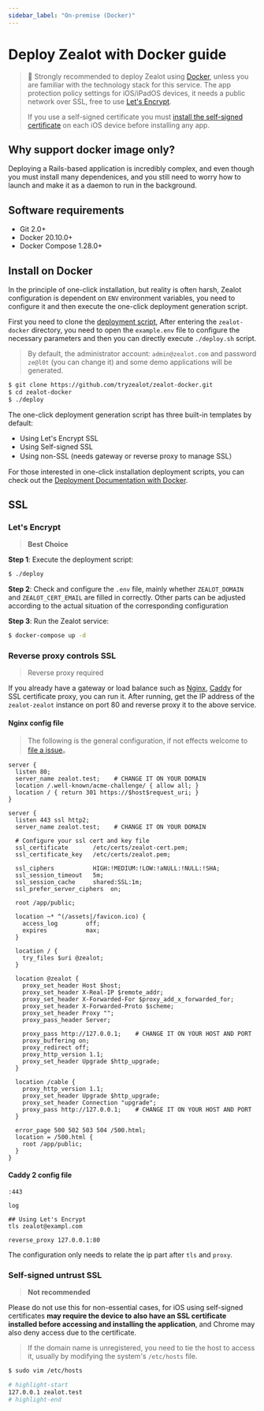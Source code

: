```yaml
---
sidebar_label: "On-premise (Docker)"
---
```


# Deploy Zealot with Docker guide

> :bell: Strongly recommended to deploy Zealot using [Docker](https://www.docker.io/),
> unless you are familiar with the technology stack for this service.
> The app protection policy settings for iOS/iPadOS devices, it needs a public network over SSL,
> free to use [Let's Encrypt](https://letsencrypt.org/).
>
> If you use a self-signed certificate you must [install the self-signed certificate](https://support.apple.com/en-us/HT204477)
> on each iOS device before installing any app.

## Why support docker image only?

Deploying a Rails-based application is incredibly complex, and even though you must install many dependenices,
and you still need to worry how to launch and make it as a daemon to run in the background.

## Software requirements

- Git 2.0+
- Docker 20.10.0+
- Docker Compose 1.28.0+

## Install on Docker

In the principle of one-click installation, but reality is often harsh,
Zealot configuration is dependent on `ENV` environment variables,
you need to configure it and then execute the one-click deployment generation script.

First you need to clone the [deployment script](https://github.com/tryzealot/zealot-docker.git),
After entering the `zealot-docker` directory, you need to open the `example.env` file to
configure the necessary parameters and then you can directly execute `./deploy.sh` script.

> By default, the administrator account: `admin@zealot.com` and password `ze@l0t` (you can change it)
> and some demo applications will be generated.

```bash
$ git clone https://github.com/tryzealot/zealot-docker.git
$ cd zealot-docker
$ ./deploy
```

The one-click deployment generation script has three built-in templates by default:

- Using Let's Encrypt SSL
- Using Self-signed SSL
- Using non-SSL (needs gateway or reverse proxy to manage SSL）

For those interested in one-click installation deployment scripts,
you can check out the [Deployment Documentation with Docker](/docs/self-hosted/deployment/docker/step-by-step).

## SSL

### Let's Encrypt

> **Best Choice**

**Step 1**: Execute the deployment script:

```bash
$ ./deploy
```

**Step 2**: Check and configure the `.env` file, mainly whether `ZEALOT_DOMAIN` and `ZEALOT_CERT_EMAIL` are filled in correctly.
Other parts can be adjusted according to the actual situation of the corresponding configuration

**Step 3**: Run the Zealot service:

```bash
$ docker-compose up -d
```

### Reverse proxy controls SSL

> Reverse proxy required

If you already have a gateway or load balance such as [Nginx](http://nginx.org/),
[Caddy](https://caddyserver.com/) for SSL certificate proxy, you can run it.
After running, get the IP address of the `zealot-zealot` instance on port 80 and reverse proxy it to the above service.

#### Nginx config file

> The following is the general configuration, if not effects welcome to [file a issue](https://github.com/tryzealot/zealot-docs/issues/new)。

```nginx title="nginx.conf"
server {
  listen 80;
  server_name zealot.test;    # CHANGE IT ON YOUR DOMAIN
  location /.well-known/acme-challenge/ { allow all; }
  location / { return 301 https://$host$request_uri; }
}

server {
  listen 443 ssl http2;
  server_name zealot.test;    # CHANGE IT ON YOUR DOMAIN

  # Configure your ssl cert and key file
  ssl_certificate       /etc/certs/zealot-cert.pem;
  ssl_certificate_key   /etc/certs/zealot.pem;

  ssl_ciphers           HIGH:!MEDIUM:!LOW:!aNULL:!NULL:!SHA;
  ssl_session_timeout   5m;
  ssl_session_cache     shared:SSL:1m;
  ssl_prefer_server_ciphers  on;

  root /app/public;

  location ~* ^(/assets|/favicon.ico) {
    access_log        off;
    expires           max;
  }

  location / {
    try_files $uri @zealot;
  }

  location @zealot {
    proxy_set_header Host $host;
    proxy_set_header X-Real-IP $remote_addr;
    proxy_set_header X-Forwarded-For $proxy_add_x_forwarded_for;
    proxy_set_header X-Forwarded-Proto $scheme;
    proxy_set_header Proxy "";
    proxy_pass_header Server;

    proxy_pass http://127.0.0.1;    # CHANGE IT ON YOUR HOST AND PORT
    proxy_buffering on;
    proxy_redirect off;
    proxy_http_version 1.1;
    proxy_set_header Upgrade $http_upgrade;
  }

  location /cable {
    proxy_http_version 1.1;
    proxy_set_header Upgrade $http_upgrade;
    proxy_set_header Connection "upgrade";
    proxy_pass http://127.0.0.1;    # CHANGE IT ON YOUR HOST AND PORT
  }

  error_page 500 502 503 504 /500.html;
  location = /500.html {
    root /app/public;
  }
}
```

#### Caddy 2 config file

```nginx title="Caddyfile"
:443

log

## Using Let's Encrypt
tls zealot@exampl.com

reverse_proxy 127.0.0.1:80
```

The configuration only needs to relate the ip part after `tls` and `proxy`.

### Self-signed untrust SSL

> **Not recommended**

Please do not use this for non-essential cases, for iOS using self-signed certificates
**may require the device to also have an SSL certificate installed before accessing and installing the application**,
and Chrome may also deny access due to the certificate.

> If the domain name is unregistered, you need to tie the host to access it,
> usually by modifying the system's `/etc/hosts` file.

```bash title="/etc/hosts"
$ sudo vim /etc/hosts

# highlight-start
127.0.0.1 zealot.test
# highlight-end
```
